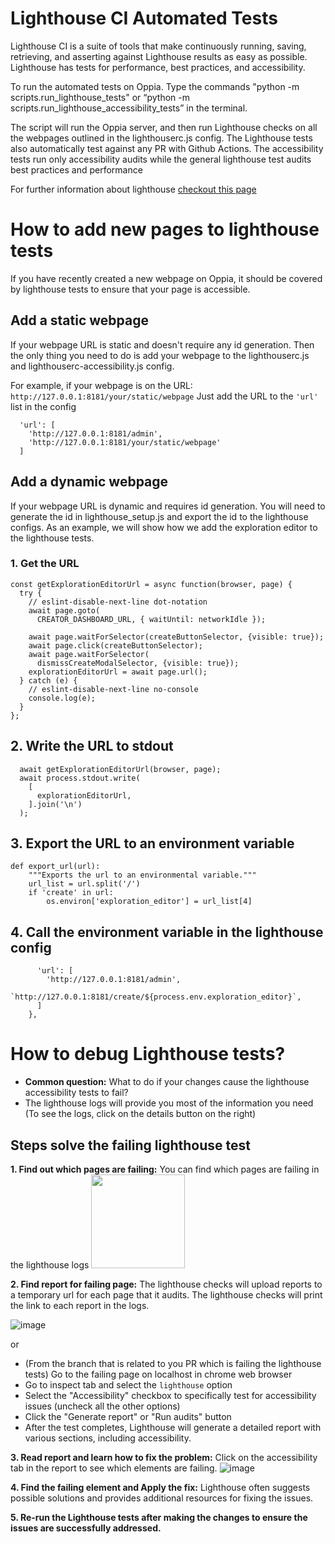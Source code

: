 # Lighthouse CI Automated Tests
Lighthouse CI is a suite of tools that make continuously running, saving, retrieving, and asserting against Lighthouse results as easy as possible. Lighthouse has tests for performance, best practices, and accessibility.

To run the automated tests on Oppia. Type the commands
"python -m scripts.run_lighthouse_tests"
or
“python -m scripts.run_lighthouse_accessibility_tests” in the terminal.

The script will run the Oppia server, and then run Lighthouse checks on all the webpages outlined in the lighthouserc.js config. The Lighthouse tests also automatically test against any PR with Github Actions. The accessibility tests run only accessibility audits while the general lighthouse test audits best practices and performance

For further information about lighthouse [checkout this page](https://developers.google.com/web/tools/lighthouse)

# How to add new pages to lighthouse tests

If you have recently created a new webpage on Oppia, it should be covered by lighthouse tests to ensure that your page is accessible.

## Add a static webpage
If your webpage URL is static and doesn't require any id generation. Then the only thing you need to do is add your webpage to the lighthouserc.js and lighthouserc-accessibility.js config.

For example, if your webpage is on the URL: `http://127.0.0.1:8181/your/static/webpage`
Just add the URL to the `'url'` list in the config

      'url': [
        'http://127.0.0.1:8181/admin',
        'http://127.0.0.1:8181/your/static/webpage'
      ]

## Add a dynamic webpage
If your webpage URL is dynamic and requires id generation. You will need to generate the id in lighthouse_setup.js and export the id to the lighthouse configs. As an example, we will show how we add the exploration editor to the lighthouse tests.

### 1. Get the URL

```
const getExplorationEditorUrl = async function(browser, page) {
  try {
    // eslint-disable-next-line dot-notation
    await page.goto(
      CREATOR_DASHBOARD_URL, { waitUntil: networkIdle });

    await page.waitForSelector(createButtonSelector, {visible: true});
    await page.click(createButtonSelector);
    await page.waitForSelector(
      dismissCreateModalSelector, {visible: true});
    explorationEditorUrl = await page.url();
  } catch (e) {
    // eslint-disable-next-line no-console
    console.log(e);
  }
};
```

## 2. Write the URL to stdout

```
  await getExplorationEditorUrl(browser, page);
  await process.stdout.write(
    [
      explorationEditorUrl,
    ].join('\n')
  );
```

## 3. Export the URL to an environment variable

```
def export_url(url):
    """Exports the url to an environmental variable."""
    url_list = url.split('/')
    if 'create' in url:
        os.environ['exploration_editor'] = url_list[4]

```
## 4. Call the environment variable in the lighthouse config
```
      'url': [
        'http://127.0.0.1:8181/admin',
        `http://127.0.0.1:8181/create/${process.env.exploration_editor}`,
      ]
    },
```
# How to debug Lighthouse tests?
- **Common question:** What to do if your changes cause the lighthouse accessibility tests to fail?
- The lighthouse logs will provide you most of the information you need (To see the logs, click on the details button on the right)

## Steps solve the failing lighthouse test

**1. Find out which pages are failing:** You can find which pages are failing in the lighthouse logs
<img height="150" src="https://github.com/Patel-Muhammad/oppia-web-developer-docs/assets/96219910/a7833e61-8294-446e-a588-bdfbef13ab10">

**2. Find report for failing page:** The lighthouse checks will upload reports to a temporary url for each page that it audits. 
The lighthouse checks will print the link to each report in the logs.

![image](https://github.com/Patel-Muhammad/oppia-web-developer-docs/assets/96219910/8e5a712c-5409-4e5c-90b6-7c2bb9ad21c3)

or

- (From the branch that is related to you PR which is failing the lighthouse tests) Go to the failing page on localhost in chrome web browser 
- Go to inspect tab and select the `lighthouse` option
- Select the "Accessibility" checkbox to specifically test for accessibility issues (uncheck all the other options)
- Click the "Generate report" or "Run audits" button
- After the test completes, Lighthouse will generate a detailed report with various sections, including accessibility.

**3. Read report and learn how to fix the problem:** Click on the accessibility tab in the report to see which elements are failing.
![image](https://github.com/Patel-Muhammad/oppia-web-developer-docs/assets/96219910/28c6de02-522f-4ed9-a46a-b7a30aed123a)

**4. Find the failing element and Apply the fix:** Lighthouse often suggests possible solutions and provides additional resources for fixing the issues.

**5. Re-run the Lighthouse tests after making the changes to ensure the issues are successfully addressed.**





